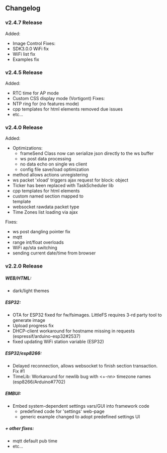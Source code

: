 ## Changelog

### v2.4.7  Release
Added:
  - Image Control
Fixes:
  - SDK3.0.0 WiFi fix
  - WiFi list fix
  - Examples fix

### v2.4.5  Release
Added:
  - RTC time for AP mode
  - Custom CSS display mode (Vortigont)
Fixes:
  - NTP ring for (no features mode)
  - cpp templates for html elements removed due issues
  - etc...

### v2.4.0  Release
Added:
  - Optimizations:
    - frameSend Class now can serialize json directly to the ws buffer
    - ws post data processing
    - no data echo on single ws client
    - config file save/load optimization
  - method allows actions unregistering
  - ws packet 'xload' triggers ajax request for block: object
  - Ticker has been replaced with TaskScheduler lib
  - cpp templates for html elements
  - custom named section mapped to <div> template
  - websocket rawdata packet type
  - Time Zones list loading via ajax


Fixes:
  - ws post dangling pointer fix
  - mqtt
  - range int/float overloads
  - WiFi ap/sta switching
  - sending current date/time from browser


### v2.2.0  Release

##### WEB/HTML:
- dark/light themes

##### ESP32:
- OTA for ESP32 fixed for fw/fsimages. LittleFS requires 3-rd party tool to generate image
- Upload progress fix
- DHCP-client workaround for hostname missing in requests (espressif/arduino-esp32#2537)
 - fixed updating WiFi station variable (ESP32)
 
##### ESP32/esp8266:
- Delayed reconnection, allows websocket to finish section transaction. Fix #1
- TimeLib: Workaround for newlib bug with <+-nn> timezone names (esp8266/Arduino#7702)

##### EMBUI:
- Embed system-dependent  settings vars/GUI into framework code
  - predefined code for 'settings' web-page
  - generic example changed to adopt predefined settings UI

##### + other fixes:
- mqtt default pub time
- etc...
